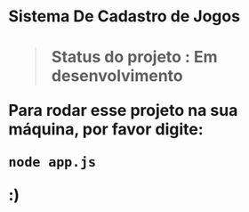 <h1>Sistema De Cadastro de Jogos<h1>

> Status do projeto : Em desenvolvimento

Para rodar esse projeto na sua máquina, por favor digite:
```
node app.js
````

:)
